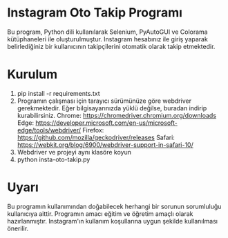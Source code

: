 # Instagram Oto Takip Programı
 Bu program, Python dili kullanılarak Selenium, PyAutoGUI ve Colorama kütüphaneleri ile oluşturulmuştur. Instagram hesabınız ile giriş yaparak belirlediğiniz bir kullanıcının takipçilerini otomatik olarak takip etmektedir.

# Kurulum

1. pip install -r requirements.txt
2. Programın çalışması için tarayıcı sürümünüze göre webdriver gerekmektedir. Eğer bilgisayarınızda yüklü değilse, buradan indirip kurabilirsiniz.
Chrome:
https://chromedriver.chromium.org/downloads
Edge:
https://developer.microsoft.com/en-us/microsoft-edge/tools/webdriver/
Firefox:
https://github.com/mozilla/geckodriver/releases
Safari:
https://webkit.org/blog/6900/webdriver-support-in-safari-10/
3. Webdriver ve projeyi aynı klasöre koyun
4. python insta-oto-takip.py

# Uyarı
Bu programın kullanımından doğabilecek herhangi bir sorunun sorumluluğu kullanıcıya aittir. Programın amacı eğitim ve öğretim amaçlı olarak hazırlanmıştır. Instagram'ın kullanım koşullarına uygun şekilde kullanılması önerilir.
